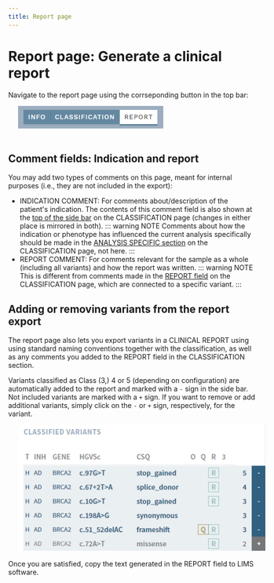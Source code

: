 ```yaml
---
title: Report page
---
```


# Report page: Generate a clinical report

Navigate to the report page using the corrseponding button in the top bar:

<div style="text-indent: 4%;"><img src="./img/nav_report_btn.png"></div>
<br>

## Comment fields: Indication and report

You may add two types of comments on this page, meant for internal purposes (i.e., they are not included in the export): 

- INDICATION COMMENT: For comments about/description of the patient's indication. The contents of this comment field is also shown at the [top of the side bar](/manual/side-bar.html#buttons-and-comment-fields) on the CLASSIFICATION page (changes in either place is mirrored in both).
::: warning NOTE
Comments about how the indication or phenotype has influenced the current analysis specifically should be made in the [ANALYSIS SPECIFIC section](/manual/evidence-sections.html#analysis-specific-analyses-only) on the CLASSIFICATION page, not here.
::: 
- REPORT COMMENT: For comments relevant for the sample as a whole (including all variants) and how the report was written.
::: warning NOTE
This is different from comments made in the [REPORT field](/manual/classification-section.html#evaluation-and-report-summarising-comments) on the CLASSIFICATION page, which are connected to a specific variant. 
::: 

## Adding or removing variants from the report export

The report page also lets you export variants in a CLINICAL REPORT using using standard naming conventions together with the classification, as well as any comments you added to the REPORT field in the CLASSIFICATION section.

Variants classified as Class (3,) 4 or 5 (depending on configuration) are automatically added to the report and marked with a `-` sign in the side bar. Not included variants are marked with a `+` sign. If you want to remove or add additional variants, simply click on the `-` or `+` sign, respectively, for the variant.

<div style="text-indent: 4%;"><img src="./img/report_sidebar.png"></div>

Once you are satisfied, copy the text generated in the REPORT field to LIMS software. 